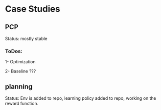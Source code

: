 # Case Studies

## PCP
Status: mostly stable 

### ToDos:
1- Optimization

2- Baseline ???

## planning

Status: Env is added to repo, learning policy added to repo, working on the reward function.
